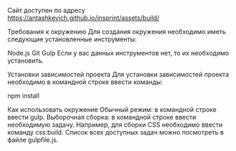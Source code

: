 Сайт доступен по адресу https://antashkevich.github.io/insprint/assets/build/

Требования к окружению
Для создания окружения необходимо иметь следующие установленные инструменты:

Node.js
Git
Gulp
Если у вас данных инструментов нет, то их необходимо установить.

Установки зависимостей проекта
Для установки зависимостей проекта необходимо в командной строке ввести команды:

npm install

Как использовать окружение
Обычный режим: в командной строке ввести gulp. Выборочная сборка: в командной строке ввести необходимую задачу. Например, для сборки CSS необходимо ввести команду css:build. Список всех доступных задач можно посмотреть в файле gulpfile.js.
